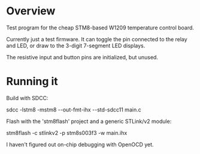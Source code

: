 # Overview

Test program for the cheap STM8-based W1209 temperature control board.

Currently just a test firmware. It can toggle the pin connected to the relay and LED, or draw to the 3-digit 7-segment LED displays.

The resistive input and button pins are initialized, but unused.

# Running it

Build with SDCC:

sdcc -lstm8 -mstm8 --out-fmt-ihx --std-sdcc11 main.c

Flash with the 'stm8flash' project and a generic STLink/v2 module:

stm8flash -c stlinkv2 -p stm8s003f3 -w main.ihx

I haven't figured out on-chip debugging with OpenOCD yet.
